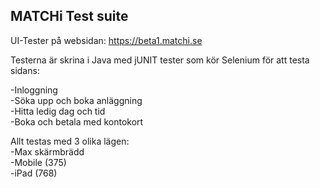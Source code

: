 MATCHi Test suite
----------------------------------
UI-Tester på websidan: https://beta1.matchi.se

Testerna är skrina i Java med jUNIT tester som kör Selenium för att testa sidans:

-Inloggning<br>
-Söka upp och boka anläggning<br>
-Hitta ledig dag och tid<br>
-Boka och betala med kontokort<br>

Allt testas med 3 olika lägen:<br>
-Max skärmbrädd<br>
-Mobile (375)<br>
-iPad (768)<br>
